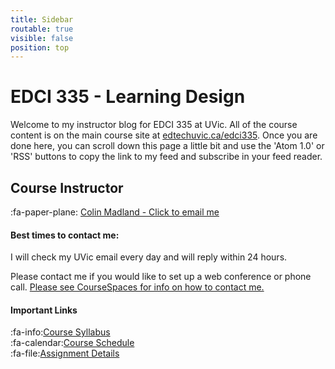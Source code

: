 ```yaml
---
title: Sidebar
routable: true
visible: false
position: top
---
```



# EDCI 335 - Learning Design

Welcome to my instructor blog for EDCI 335 at UVic. All of the course content is on the main course site at [edtechuvic.ca/edci335](https://edtechuvic.ca/edci335). Once you are done here, you can scroll down this page a little bit and use the 'Atom 1.0' or 'RSS' buttons to copy the link to my feed and subscribe in your feed reader.

## Course Instructor
:fa-paper-plane: [Colin Madland - Click to email me](mailto:cmadland@uvic.ca)

#### Best times to contact me:  
I will check my UVic email every day and will reply within 24 hours.

Please contact me if you would like to set up a web conference or phone call. [Please see CourseSpaces for info on how to contact me.](https://coursespaces.uvic.ca)

#### Important Links
:fa-info:[Course Syllabus](https://coursespaces.uvic.ca)<br>
:fa-calendar:[Course Schedule](https://edtechuvic.ca/edci335/schedule)<br>
:fa-file:[Assignment Details](https://edtechuvic.ca/edci335/assignments)<br>
